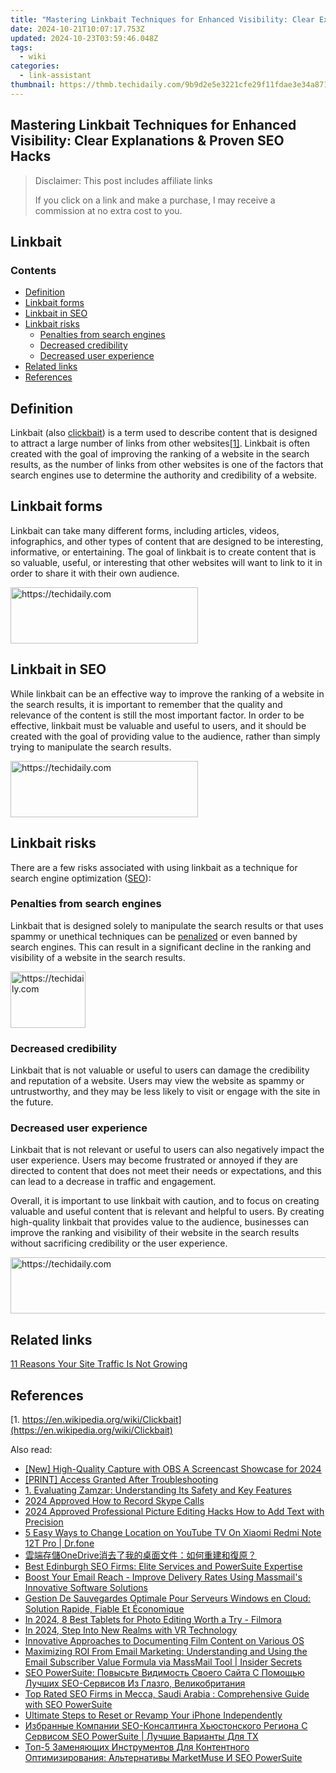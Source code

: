 ```yaml
---
title: "Mastering Linkbait Techniques for Enhanced Visibility: Clear Explanations & Proven SEO Hacks"
date: 2024-10-21T10:07:17.753Z
updated: 2024-10-23T03:59:46.048Z
tags:
  - wiki
categories:
  - link-assistant
thumbnail: https://thmb.techidaily.com/9b9d2e5e3221cfe29f11fdae3e34a8712951d1bbc94b5d263ea270cbf9e85714.jpg
---
```


## Mastering Linkbait Techniques for Enhanced Visibility: Clear Explanations & Proven SEO Hacks

>  Disclaimer: This post includes affiliate links
>
>  If you click on a link and make a purchase, I may receive a commission at no extra cost to you.
>

## Linkbait

### Contents

* [Definition](https://tools.techidaily.com/link-assistant/products/)
* [Linkbait forms](https://tools.techidaily.com/link-assistant/products/)
* [Linkbait in SEO](https://tools.techidaily.com/link-assistant/products/)
* [Linkbait risks](https://tools.techidaily.com/link-assistant/products/)  
   * [Penalties from search engines](https://tools.techidaily.com/link-assistant/products/)  
   * [Decreased credibility](https://tools.techidaily.com/link-assistant/products/)  
   * [Decreased user experience](https://tools.techidaily.com/link-assistant/products/)
* [Related links](https://tools.techidaily.com/link-assistant/products/)
* [References](https://tools.techidaily.com/link-assistant/products/)

## Definition

Linkbait (also [clickbait](https://tools.techidaily.com/link-assistant/products/)) is a term used to describe content that is designed to attract a large number of links from other websites[\[1\]](https://tools.techidaily.com/link-assistant/products/). Linkbait is often created with the goal of improving the ranking of a website in the search results, as the number of links from other websites is one of the factors that search engines use to determine the authority and credibility of a website.

## Linkbait forms

Linkbait can take many different forms, including articles, videos, infographics, and other types of content that are designed to be interesting, informative, or entertaining. The goal of linkbait is to create content that is so valuable, useful, or interesting that other websites will want to link to it in order to share it with their own audience.

<!-- affiliate ads begin -->
<a href="https://aligracehair.sjv.io/c/5597632/2087262/19272" target="_top" id="2087262">
  <img src="//a.impactradius-go.com/display-ad/19272-2087262" border="0" alt="https://techidaily.com" width="300" height="90"/>
</a>
<img height="0" width="0" src="https://aligracehair.sjv.io/i/5597632/2087262/19272" style="position:absolute;visibility:hidden;" border="0" />
<!-- affiliate ads end -->

## Linkbait in SEO

While linkbait can be an effective way to improve the ranking of a website in the search results, it is important to remember that the quality and relevance of the content is still the most important factor. In order to be effective, linkbait must be valuable and useful to users, and it should be created with the goal of providing value to the audience, rather than simply trying to manipulate the search results.

<!-- affiliate ads begin -->
<a href="https://25home.pxf.io/c/5597632/2148645/16836" target="_top" id="2148645">
  <img src="//a.impactradius-go.com/display-ad/16836-2148645" border="0" alt="https://techidaily.com" width="300" height="90"/>
</a>
<img height="0" width="0" src="https://25home.pxf.io/i/5597632/2148645/16836" style="position:absolute;visibility:hidden;" border="0" />
<!-- affiliate ads end -->

## Linkbait risks

There are a few risks associated with using linkbait as a technique for search engine optimization ([SEO](https://tools.techidaily.com/link-assistant/products/)):

### Penalties from search engines

Linkbait that is designed solely to manipulate the search results or that uses spammy or unethical techniques can be [penalized](https://tools.techidaily.com/link-assistant/products/) or even banned by search engines. This can result in a significant decline in the ranking and visibility of a website in the search results.

<!-- affiliate ads begin -->
<a href="https://bluettide.pxf.io/c/5597632/2141684/17092" target="_top" id="2141684">
  <img src="//a.impactradius-go.com/display-ad/17092-2141684" border="0" alt="https://techidaily.com" width="120" height="90"/>
</a>
<img height="0" width="0" src="https://bluettide.pxf.io/i/5597632/2141684/17092" style="position:absolute;visibility:hidden;" border="0" />
<!-- affiliate ads end -->

### Decreased credibility

Linkbait that is not valuable or useful to users can damage the credibility and reputation of a website. Users may view the website as spammy or untrustworthy, and they may be less likely to visit or engage with the site in the future.

### Decreased user experience

Linkbait that is not relevant or useful to users can also negatively impact the user experience. Users may become frustrated or annoyed if they are directed to content that does not meet their needs or expectations, and this can lead to a decrease in traffic and engagement.

Overall, it is important to use linkbait with caution, and to focus on creating valuable and useful content that is relevant and helpful to users. By creating high-quality linkbait that provides value to the audience, businesses can improve the ranking and visibility of their website in the search results without sacrificing credibility or the user experience.

<!-- affiliate ads begin -->
<a href="https://aligracehair.sjv.io/c/5597632/1886048/19272" target="_top" id="1886048">
  <img src="//a.impactradius-go.com/display-ad/19272-1886048" border="0" alt="https://techidaily.com" width="728" height="90"/>
</a>
<img height="0" width="0" src="https://aligracehair.sjv.io/i/5597632/1886048/19272" style="position:absolute;visibility:hidden;" border="0" />
<!-- affiliate ads end -->

## Related links

[11 Reasons Your Site Traffic Is Not Growing](https://tools.techidaily.com/link-assistant/products/)

## References

[1. https://en.wikipedia.org/wiki/Clickbait](https://en.wikipedia.org/wiki/Clickbait)

<ins class="adsbygoogle"
     style="display:block"
     data-ad-format="autorelaxed"
     data-ad-client="ca-pub-7571918770474297"
     data-ad-slot="1223367746"></ins>

<ins class="adsbygoogle"
     style="display:block"
     data-ad-client="ca-pub-7571918770474297"
     data-ad-slot="8358498916"
     data-ad-format="auto"
     data-full-width-responsive="true"></ins>

<span class="atpl-alsoreadstyle">Also read:</span>
<div><ul>
<li><a href="https://visual-screen-recording.techidaily.com/new-high-quality-capture-with-obs-a-screencast-showcase-for-2024/"><u>[New] High-Quality Capture with OBS A Screencast Showcase for 2024</u></a></li>
<li><a href="https://printer-issues.techidaily.com/print-access-granted-after-troubleshooting/"><u>[PRINT] Access Granted After Troubleshooting</u></a></li>
<li><a href="https://win-dash.techidaily.com/1-evaluating-zamzar-understanding-its-safety-and-key-features/"><u>1. Evaluating Zamzar: Understanding Its Safety and Key Features</u></a></li>
<li><a href="https://remote-screen-capture.techidaily.com/2024-approved-how-to-record-skype-calls/"><u>2024 Approved How to Record Skype Calls</u></a></li>
<li><a href="https://article-posts.techidaily.com/2024-approved-professional-picture-editing-hacks-how-to-add-text-with-precision/"><u>2024 Approved Professional Picture Editing Hacks How to Add Text with Precision</u></a></li>
<li><a href="https://location-fake.techidaily.com/5-easy-ways-to-change-location-on-youtube-tv-on-xiaomi-redmi-note-12t-pro-drfone-by-drfone-virtual-android/"><u>5 Easy Ways to Change Location on YouTube TV On Xiaomi Redmi Note 12T Pro | Dr.fone</u></a></li>
<li><a href="https://win-top.techidaily.com/1728469672758-onedrive/"><u>雲端存儲OneDrive消去了我的桌面文件：如何重建和復原？</u></a></li>
<li><a href="https://win-top.techidaily.com/best-edinburgh-seo-firms-elite-services-and-powersuite-expertise/"><u>Best Edinburgh SEO Firms: Elite Services and PowerSuite Expertise</u></a></li>
<li><a href="https://win-top.techidaily.com/boost-your-email-reach-improve-delivery-rates-using-massmails-innovative-software-solutions/"><u>Boost Your Email Reach - Improve Delivery Rates Using Massmail's Innovative Software Solutions</u></a></li>
<li><a href="https://win-top.techidaily.com/gestion-de-sauvegardes-optimale-pour-serveurs-windows-en-cloud-solution-rapide-fiable-et-economique/"><u>Gestion De Sauvegardes Optimale Pour Serveurs Windows en Cloud: Solution Rapide, Fiable Et Économique</u></a></li>
<li><a href="https://fox-direct.techidaily.com/in-2024-8-best-tablets-for-photo-editing-worth-a-try-filmora/"><u>In 2024, 8 Best Tablets for Photo Editing Worth a Try - Filmora</u></a></li>
<li><a href="https://article-helps.techidaily.com/in-2024-step-into-new-realms-with-vr-technology/"><u>In 2024, Step Into New Realms with VR Technology</u></a></li>
<li><a href="https://on-screen-recording.techidaily.com/innovative-approaches-to-documenting-film-content-on-various-os/"><u>Innovative Approaches to Documenting Film Content on Various OS</u></a></li>
<li><a href="https://win-top.techidaily.com/maximizing-roi-from-email-marketing-understanding-and-using-the-email-subscriber-value-formula-via-massmail-tool-insider-secrets/"><u>Maximizing ROI From Email Marketing: Understanding and Using the Email Subscriber Value Formula via MassMail Tool | Insider Secrets</u></a></li>
<li><a href="https://win-top.techidaily.com/seo-powersuite-povyste-vidimost-svoego-sajta-s-pomoshyu-luchshih-seo-servisov-iz-glazgo-velikobritaniya/"><u>SEO PowerSuite: Повысьте Видимость Своего Сайта С Помощью Лучших SEO-Сервисов Из Глазго, Великобритания</u></a></li>
<li><a href="https://win-top.techidaily.com/top-rated-seo-firms-in-mecca-saudi-arabia-comprehensive-guide-with-seo-powersuite/"><u>Top Rated SEO Firms in Mecca, Saudi Arabia : Comprehensive Guide with SEO PowerSuite</u></a></li>
<li><a href="https://fox-that.techidaily.com/ultimate-steps-to-reset-or-revamp-your-iphone-independently/"><u>Ultimate Steps to Reset or Revamp Your iPhone Independently</u></a></li>
<li><a href="https://win-top.techidaily.com/izbrannye-kompanii-seo-konsaltinga-hyustonskogo-regiona-s-servisom-seo-powersuite-luchshie-varianty-dlya-tx/"><u>Избранные Компании SEO-Консалтинга Хьюстонского Региона С Сервисом SEO PowerSuite | Лучшие Варианты Для TX</u></a></li>
<li><a href="https://win-top.techidaily.com/top-5-zamenyayushih-instrumentov-dlya-kontentnogo-optimizirovaniya-alternativy-marketmuse-i-seo-powersuite/"><u>Топ-5 Заменяющих Инструментов Для Контентного Оптимизирования: Альтернативы MarketMuse И SEO PowerSuite</u></a></li>
</ul></div>

